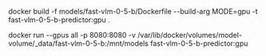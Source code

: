 docker build -f models/fast-vlm-0-5-b/Dockerfile --build-arg MODE=gpu -t fast-vlm-0-5-b-predictor:gpu .

docker run --gpus all -p 8080:8080 -v /var/lib/docker/volumes/model-volume/_data/fast-vlm-0-5-b:/mnt/models fast-vlm-0-5-b-predictor:gpu
